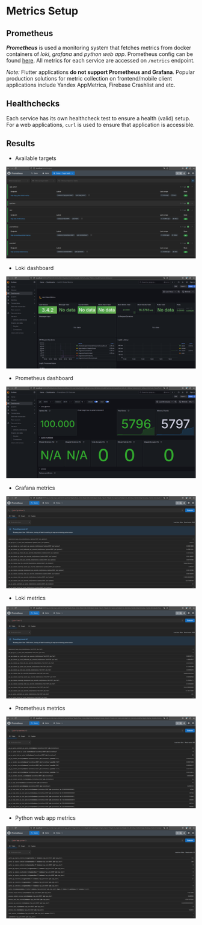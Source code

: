 # Metrics Setup

## Prometheus

***Prometheus*** is used a monitoring system that fetches metrics from docker containers
of *loki*, *grafana* and *python web app*. Prometheus config can be found [here](prometheus-config.yml).
All metrics for each service are accessed on `/metrics` endpoint.

*Note:* Flutter applications **do not support Prometheus and Grafana**.
Popular production solutions for metric collection on frontend/mobile client applications
include Yandex AppMetrica, Firebase Crashlist and etc.

## Healthchecks

Each service has its own healthcheck test to ensure a health (valid) setup.
For a web applications, `curl` is used to ensure that application is accessible.

## Results

* Available targets

![targets](assets/targets.png)

* Loki dashboard

![dashboard_loki](assets/dashboard_loki.png)

* Prometheus dashboard

![prometheus_loki](assets/dashboard_prometheus.png)

* Grafana metrics

![metrics_grafana](assets/metrics_grafana.png)

* Loki metrics

![metrics_loki](assets/metrics_loki.png)

* Prometheus metrics

![metrics_prometheus](assets/metrics_prometheus.png)

* Python web app metrics

![metrics_piton](assets/metrics_piton.png)
